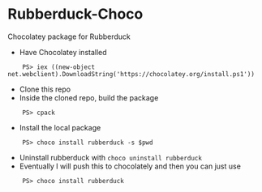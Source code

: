 # Rubberduck-Choco
Chocolatey package for Rubberduck
  - Have Chocolatey installed
```
    PS> iex ((new-object net.webclient).DownloadString('https://chocolatey.org/install.ps1')) 
```
  - Clone this repo
  - Inside the cloned repo, build the package 
```
    PS> cpack
```
  - Install the local package
```
    PS> choco install rubberduck -s $pwd
```
  - Uninstall rubberduck with `choco uninstall rubberduck`
  - Eventually I will push this to chocolately and then you can just use
```
    PS> choco install rubberduck
```
